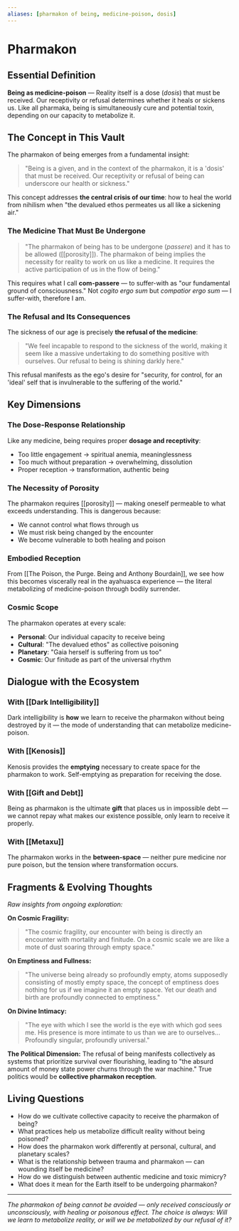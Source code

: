 ```yaml
---
aliases: [pharmakon of being, medicine-poison, dosis]
---
```


# Pharmakon

## Essential Definition

**Being as medicine-poison** — Reality itself is a dose (*dosis*) that must be received. Our receptivity or refusal determines whether it heals or sickens us. Like all pharmaka, being is simultaneously cure and potential toxin, depending on our capacity to metabolize it.

## The Concept in This Vault

The pharmakon of being emerges from a fundamental insight: 

> "Being is a given, and in the context of the pharmakon, it is a 'dosis' that must be received. Our receptivity or refusal of being can underscore our health or sickness."

This concept addresses **the central crisis of our time**: how to heal the world from nihilism when "the devalued ethos permeates us all like a sickening air."

### The Medicine That Must Be Undergone

> "The pharmakon of being has to be undergone (*passere*) and it has to be allowed ([[porosity]]). The pharmakon of being implies the necessity for reality to work on us like a medicine. It requires the active participation of us in the flow of being."

This requires what I call **com-passere** — to suffer-with as "our fundamental ground of consciousness." Not *cogito ergo sum* but *compatior ergo sum* — I suffer-with, therefore I am.

### The Refusal and Its Consequences

The sickness of our age is precisely **the refusal of the medicine**:

> "We feel incapable to respond to the sickness of the world, making it seem like a massive undertaking to do something positive with ourselves. Our refusal to being is shining darkly here."

This refusal manifests as the ego's desire for "security, for control, for an 'ideal' self that is invulnerable to the suffering of the world."

## Key Dimensions

### The Dose-Response Relationship
Like any medicine, being requires proper **dosage and receptivity**:
- Too little engagement → spiritual anemia, meaninglessness
- Too much without preparation → overwhelming, dissolution  
- Proper reception → transformation, authentic being

### The Necessity of Porosity
The pharmakon requires [[porosity]] — making oneself permeable to what exceeds understanding. This is dangerous because:
- We cannot control what flows through us
- We must risk being changed by the encounter
- We become vulnerable to both healing and poison

### Embodied Reception  
From [[The Poison, the Purge. Being and Anthony Bourdain]], we see how this becomes viscerally real in the ayahuasca experience — the literal metabolizing of medicine-poison through bodily surrender.

### Cosmic Scope
The pharmakon operates at every scale:
- **Personal**: Our individual capacity to receive being
- **Cultural**: "The devalued ethos" as collective poisoning  
- **Planetary**: "Gaia herself is suffering from us too"
- **Cosmic**: Our finitude as part of the universal rhythm

## Dialogue with the Ecosystem

### With [[Dark Intelligibility]]
Dark intelligibility is **how** we learn to receive the pharmakon without being destroyed by it — the mode of understanding that can metabolize medicine-poison.

### With [[Kenosis]]  
Kenosis provides the **emptying** necessary to create space for the pharmakon to work. Self-emptying as preparation for receiving the dose.

### With [[Gift and Debt]]
Being as pharmakon is the ultimate **gift** that places us in impossible debt — we cannot repay what makes our existence possible, only learn to receive it properly.

### With [[Metaxu]]
The pharmakon works in the **between-space** — neither pure medicine nor pure poison, but the tension where transformation occurs.

## Fragments & Evolving Thoughts

*Raw insights from ongoing exploration:*

**On Cosmic Fragility:**
> "The cosmic fragility, our encounter with being is directly an encounter with mortality and finitude. On a cosmic scale we are like a mote of dust soaring through empty space."

**On Emptiness and Fullness:**
> "The universe being already so profoundly empty, atoms supposedly consisting of mostly empty space, the concept of emptiness does nothing for us if we imagine it an empty space. Yet our death and birth are profoundly connected to emptiness."

**On Divine Intimacy:**
> "The eye with which I see the world is the eye with which god sees me. His presence is more intimate to us than we are to ourselves... Profoundly singular, profoundly universal."

**The Political Dimension:**
The refusal of being manifests collectively as systems that prioritize survival over flourishing, leading to "the absurd amount of money state power churns through the war machine." True politics would be **collective pharmakon reception**.

## Living Questions

- How do we cultivate collective capacity to receive the pharmakon of being?
- What practices help us metabolize difficult reality without being poisoned?
- How does the pharmakon work differently at personal, cultural, and planetary scales?
- What is the relationship between trauma and pharmakon — can wounding itself be medicine?
- How do we distinguish between authentic medicine and toxic mimicry?
- What does it mean for the Earth itself to be undergoing pharmakon?

---

*The pharmakon of being cannot be avoided — only received consciously or unconsciously, with healing or poisonous effect. The choice is always: Will we learn to metabolize reality, or will we be metabolized by our refusal of it?*

